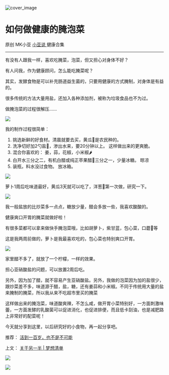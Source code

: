 ![cover_image](https://mmbiz.qlogo.cn/mmbiz_jpg/A8SKDch4cJHZ0b0ZkORGSQjmmwaRBSlPwSuHj5JArbO5JoToqdHT5djIllZEy8w4yJIm5kMKVXicTpq6uYHJWZg/0?wx_fmt=jpeg)

#  如何做健康的腌泡菜

原创  MK小亚  [ 小亚说 ](https://mp.weixin.qq.com/mp/appmsgalbum?__biz=MzUxNDAwNTk0MQ==&action=getalbum&album_id=1708249854717526017#wechat_redirect) 健康合集

__ _ _ _ _

  

有没有人跟我一样，喜欢吃腌菜，泡菜，但又担心对身体不好？  

  

有人问我，作为健康顾问，怎么能吃腌菜呢？

  

其实，发酵食物是可以补充肠道益生菌的，只要用健康的方式腌制，对身体是有益的。

  

很多传统的方法大量用盐，还加入各种添加剂，被称为垃圾食品也不为过。

  

做腌泡菜的过程很解压……

  

![](https://mmbiz.qpic.cn/mmbiz_jpg/A8SKDch4cJHZ0b0ZkORGSQjmmwaRBSlPglia4z4TnvoWiavvnH1xpgeFTBHESaoo79g6IzAaDLiaSCCcQKg9zWySw/640?wx_fmt=jpeg)

  

我的制作过程很简单：

  

  1. 挑选新鲜的好食材。清晨就要去买，黄瓜🥒是农民种的。 
  2. 洗净切好加2勺盐🧂，渗出水来，要20分钟以上。  这样做出来的更爽脆。 
  3. 混合你喜欢的：  姜，蒜，花椒，小米椒🌶️ 
  4. 白开水三分之二，有机白醋或纯正苹果醋🍏三分之一，少量冰糖。  晾凉 
  5. 装瓶，料水没过食物。  放冰箱。 

  

![](https://mmbiz.qpic.cn/mmbiz_jpg/A8SKDch4cJHZ0b0ZkORGSQjmmwaRBSlPc3TCdmoxUzhf0gQROEo3Vx6ibtxsI2XkG8MTG1iacTdaaddvhR6ASAkA/640?wx_fmt=jpeg)

  

萝卜1周后吃味道最好，黄瓜3天就可以吃了，洋葱🧅第一次做，研究一下。

  

![](https://mmbiz.qpic.cn/mmbiz_jpg/A8SKDch4cJHZ0b0ZkORGSQjmmwaRBSlPkcZKI3eCyHFXwg9V3bL3ff9297p2Yiax7WQO8hmI2QYCKw8E8hzE9zg/640?wx_fmt=jpeg)

  

我一般盐放的比炒菜多一点点，糖放少量，醋会多放一些，我喜欢酸酸的。

  

健康爽口开胃的腌菜就做好啦！

  

有很多菜都可以拿来做快手腌泡菜哦，比如胡萝卜，紫甘蓝，包心菜，口蘑🍄等

  

这是我两周前做的，萝卜是我最喜欢吃的，包心菜也特别爽口开胃。

  

![](https://mmbiz.qpic.cn/mmbiz_jpg/A8SKDch4cJHZ0b0ZkORGSQjmmwaRBSlPujc4JOGMaQwCeiaxWyLUfEK64z57DckFLbQlLD5MrGFjXEsKVpRMD7w/640?wx_fmt=jpeg)

  

家里醋不多了，就放了一个柠檬，一样的效果。

  

担心亚硝酸盐的问题，可以放置2周后吃。

  

另外，因为加了醋，就不容易产生亚硝酸盐。另外，我做的泡菜因为加的盐很少，跟炒菜差不多，味道源于醋，盐，糖，还有姜蒜和小米椒。不同于传统用大量的盐来腌制的腌菜，所以我从来不吃超市里买的腌菜

  

这样做出来的腌泡菜，味道酸爽辣，不怎么咸，做开胃小菜特别好，一方面刺激味蕾，一方面发酵的乳酸菌可以促进消化，也促进排便，而且低卡刮油，也是减肥路上非常好的配菜呢！

  

今天就分享到这里，以后研究好的小食物，再一起分享吧。

  

推荐： [ 活到一百岁，也不是不可能
](http://mp.weixin.qq.com/s?__biz=MzUxNDAwNTk0MQ==&mid=2247483704&idx=1&sn=dfbbe1321750ce81b34879745eea796b&chksm=f94dcfe2ce3a46f4d523630b552fa2c792af6b85392f0f7001b73b2629da0756981ddc719b0c&scene=21#wechat_redirect)  

上文： [ 关于另一半 | 梦想清单
](https://mp.weixin.qq.com/s?__biz=MzUxNDAwNTk0MQ==&mid=2247483894&idx=1&sn=25f8a0e9bd3f96dafb093d9d0ed82e96&chksm=f94dcf2cce3a463aa779edecf27544e4fa935148456d1972fd2cb3c87cb8a654833652d94f56&token=1279964396&lang=zh_CN&scene=21#wechat_redirect)

![](https://mmbiz.qpic.cn/mmbiz_gif/b96CibCt70iaZ7Bia3Wm91cEuWhERXfCYjTia9tf7aMjVBNRETSa2NpGjCV6tyNvgCLos8LBgwEgxcwaIw8zdOsG7A/640?wx_fmt=gif)

![](https://mmbiz.qpic.cn/mmbiz_jpg/A8SKDch4cJEicCnqTxiatgGquhIicZ1wJ1Dth5YOOzoYV7U4N3HmiaO0vVAzjOpBVdtF0gnL632Fc7HqiaDmgveQDEw/640?wx_fmt=jpeg)
